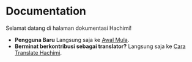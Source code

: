 # Documentation
Selamat datang di halaman dokumentasi Hachimi!

- **Pengguna Baru** Langsung saja ke [Awal Mula](/docs/hachimi/getting-started).
- **Berminat berkontribusi sebagai translator?** Langsung saja ke [Cara Translate Hachimi](/docs/translation-guide/welcome).
